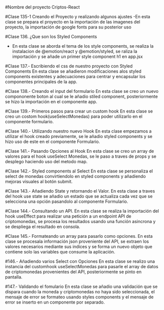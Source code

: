 #Nombre del proyecto Criptos-React

#Clase 135-1 Creando el Proyecto y realizando algunos ajustes
-En esta clase se prepara el proyecto en la importación de las imagenes del proyecto, la importación de google fonts para su posterior uso

#Clase 136. ¿Que son los Styled Components
- En esta clase se aborda el tema de los style components, se realiza la instalacion de @emotion/react y @emotion/styled, se raliza la importación y se añade un primer style component h1 en app.jsx

#Clase 137.- Escribiendo el css de nuestro proyecto con Styled Components
En esta clase se añadieron modificaciones  alos styled components existentes y adecuaciones para centrar y encapsular los componentes principales de la app.

#Clase 138.- Creando el input del formulario
En esta clase se creo un nuevo compononente boton al cual se le añadio stiled component, posteriormente se hizo la importación en el componente app.

#Clase 139.- Primeros pasos para crear un custom hook
En esta clase se creo un costom hook(useSelectMonedas) para poder utilizarlo en el componente formulario.

#Clase 140.- Utilizando nuestro nuevo Hook
En esta clase empezamos a utilizar el hook creado previamente, se le añadio styled components y se hizo uso de este en el componente Formulario.

#Clase 141.- Pasando Opciones al Hook
En esta clase se creo un array de valores para el hook useSelect Monedas, se le paso a traves de props y se desplego haciendo uso del metodo map.

#Clase 142.- Styled components al Select
En esta clase se personaliza el select de monedas convirtiendolo en styled components y añadiendo mejoras visuales al botón submit.

#Clase 143.- Añadiendo State y retornando el Valor.
En esta clase a traves del hook use state se añadio un estado que se actualiza cada vez que se selecciona una opción pasandolo al componente Formulario.

#Clase 144.- Consultando un API.
En esta clase se realiza la importación del hook useEffect para realizar una petición a un endpoint API de criptomonedas, se procesa los resultados usando una función asincrona y se despliega el resultado en consola.

#Clase 145.- Formateando un array para pasarlo como opciones.
En esta clase se procesala información json proveniente del API, se extraen los valores necesarios mediante sus indices y se forma un nuevo objeto que contiene solo las variables que consume la aplicación.

#146.- Añadiendo varios Select con Opciones
En esta clase se realizo una instancia del customhook useSelectMonedas para pasarle el array de datos de criptomonedas provenientes del API, posteriormente se pinto en pantalla.

#147.- Validando el fomulario
En esta clase se añadio una validación que se dispara cuando la moneda y criptomonedas no haya sido seleccionada, el mensaje de error se formateo usando styles components y el mensaje de error se inserto en un componente por separado.